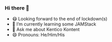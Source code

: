 ### Hi there 👋
- 😷 Looking forward to the end of lockdown(s)
- 🌱 I’m currently learning some JAMStack
- 💬 Ask me about Kentico Kontent
- 😄 Pronouns: He/Him/His
<!--
**mattnield/mattnield** is a ✨ _special_ ✨ repository because its `README.md` (this file) appears on your GitHub profile.

Here are some ideas to get you started:

- 🔭 I’m currently working on ...
- 🌱 I’m currently learning ...
- 👯 I’m looking to collaborate on ...
- 🤔 I’m looking for help with ...
- 💬 Ask me about ...
- 📫 How to reach me: ...

- ⚡ Fun fact: ...
-->
